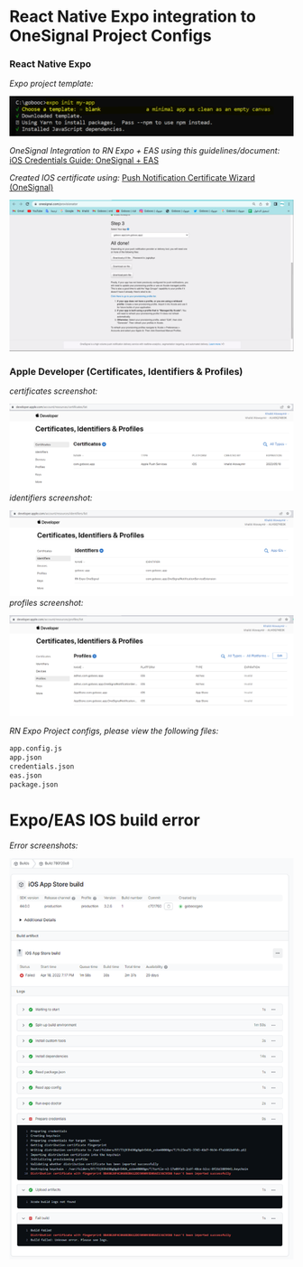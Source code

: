 # React Native Expo integration to OneSignal Project Configs

### React Native Expo
*Expo project template:*

![image](./screenshots/rn-expo-project-setup.png)

*OneSignal Integration to RN Expo + EAS using this guidelines/document:*
[iOS Credentials Guide: OneSignal + EAS](https://github.com/OneSignal/onesignal-expo-plugin/blob/main/IOS_CREDENTIALS_EAS.md#4-add-the-profiles-to-your-credentialsjson-file)

*Created IOS certificate using:*
[Push Notification Certificate Wizard (OneSignal)](https://onesignal.com/provisionator)

![image](./screenshots/created-ios-push-notif-cert-using-one-signal-provisioning-tool.png)

### Apple Developer (Certificates, Identifiers & Profiles)
*certificates screenshot:*

![image](./screenshots/dev-apple-certificates.png)
*identifiers screenshot:*

![image](./screenshots/dev-apple-identifiers.png)
*profiles screenshot:*

![image](./screenshots/dev-apple-profiles.png)

*RN Expo Project configs, please view the following files:*

```
app.config.js
app.json
credentials.json
eas.json
package.json
```


# Expo/EAS IOS build error
*Error screenshots:*

![image](./screenshots/expo-eas-ios-build-error.png)
